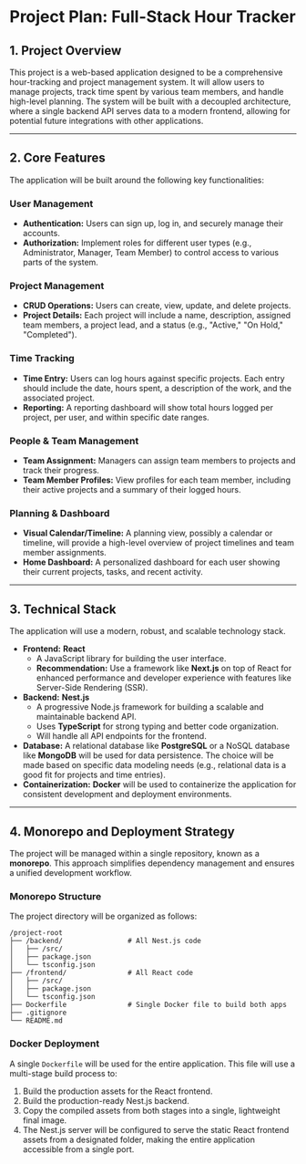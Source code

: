 # Project Plan: Full-Stack Hour Tracker

## 1. Project Overview

This project is a web-based application designed to be a comprehensive hour-tracking and project management system. It will allow users to manage projects, track time spent by various team members, and handle high-level planning. The system will be built with a decoupled architecture, where a single backend API serves data to a modern frontend, allowing for potential future integrations with other applications.

---

## 2. Core Features

The application will be built around the following key functionalities:

### User Management
* **Authentication:** Users can sign up, log in, and securely manage their accounts.
* **Authorization:** Implement roles for different user types (e.g., Administrator, Manager, Team Member) to control access to various parts of the system.

### Project Management
* **CRUD Operations:** Users can create, view, update, and delete projects.
* **Project Details:** Each project will include a name, description, assigned team members, a project lead, and a status (e.g., "Active," "On Hold," "Completed").

### Time Tracking
* **Time Entry:** Users can log hours against specific projects. Each entry should include the date, hours spent, a description of the work, and the associated project.
* **Reporting:** A reporting dashboard will show total hours logged per project, per user, and within specific date ranges.

### People & Team Management
* **Team Assignment:** Managers can assign team members to projects and track their progress.
* **Team Member Profiles:** View profiles for each team member, including their active projects and a summary of their logged hours.

### Planning & Dashboard
* **Visual Calendar/Timeline:** A planning view, possibly a calendar or timeline, will provide a high-level overview of project timelines and team member assignments.
* **Home Dashboard:** A personalized dashboard for each user showing their current projects, tasks, and recent activity.

---

## 3. Technical Stack

The application will use a modern, robust, and scalable technology stack.

* **Frontend:** **React**
    * A JavaScript library for building the user interface.
    * **Recommendation:** Use a framework like **Next.js** on top of React for enhanced performance and developer experience with features like Server-Side Rendering (SSR).
* **Backend:** **Nest.js**
    * A progressive Node.js framework for building a scalable and maintainable backend API.
    * Uses **TypeScript** for strong typing and better code organization.
    * Will handle all API endpoints for the frontend.
* **Database:** A relational database like **PostgreSQL** or a NoSQL database like **MongoDB** will be used for data persistence. The choice will be made based on specific data modeling needs (e.g., relational data is a good fit for projects and time entries).
* **Containerization:** **Docker** will be used to containerize the application for consistent development and deployment environments.

---

## 4. Monorepo and Deployment Strategy

The project will be managed within a single repository, known as a **monorepo**. This approach simplifies dependency management and ensures a unified development workflow.

### Monorepo Structure

The project directory will be organized as follows:

```
/project-root
├── /backend/                # All Nest.js code
│   ├── /src/
│   ├── package.json
│   └── tsconfig.json
├── /frontend/               # All React code
│   ├── /src/
│   ├── package.json
│   └── tsconfig.json
├── Dockerfile               # Single Docker file to build both apps
├── .gitignore
└── README.md
```

### Docker Deployment

A single `Dockerfile` will be used for the entire application. This file will use a multi-stage build process to:
1.  Build the production assets for the React frontend.
2.  Build the production-ready Nest.js backend.
3.  Copy the compiled assets from both stages into a single, lightweight final image.
4.  The Nest.js server will be configured to serve the static React frontend assets from a designated folder, making the entire application accessible from a single port.
